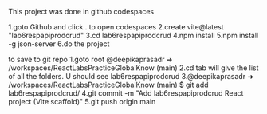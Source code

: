 This project was done in github codespaces

1.goto Github and click . to open codespaces
2.create vite@latest "lab6respapiprodcrud"
3.cd lab6respapiprodcrud
4.npm install
5.npm install -g json-server
6.do the project

to save to git repo
1.goto root  @deepikaprasadr ➜ /workspaces/ReactLabsPracticeGlobalKnow (main) 
2.cd tab will give the list of all the folders. U should see lab6respapiprodcrud
3.@deepikaprasadr ➜ /workspaces/ReactLabsPracticeGlobalKnow (main) $ git add lab6respapiprodcrud/
4.git commit -m "Add lab6respapiprodcrud React project (Vite scaffold)"
5.git push origin main
